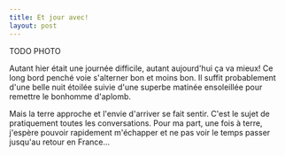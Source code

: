 ```yaml
---
title: Et jour avec!
layout: post
---
```


TODO PHOTO

Autant hier était une journée difficile, autant aujourd'hui ça va mieux! Ce long bord penché voie s'alterner bon et moins bon. Il suffit probablement d'une belle nuit étoilée suivie d'une superbe matinée ensoleillée pour remettre le bonhomme d'aplomb.

Mais la terre approche et l'envie d'arriver se fait sentir. C'est le sujet de pratiquement toutes les conversations. Pour ma part, une fois à terre, j'espère pouvoir rapidement m'échapper et ne pas voir le temps passer jusqu'au retour en France...
